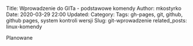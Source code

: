 Title: Wprowadzenie do GITa - podstawowe komendy
Author: mkostyrko
Date: 2020-03-29 22:00
Updated:
Category: 
Tags: gh-pages, git, github, github pages, system kontroli wersji
Slug: git-wprowadzenie
related_posts: linux-komendy


Planowane